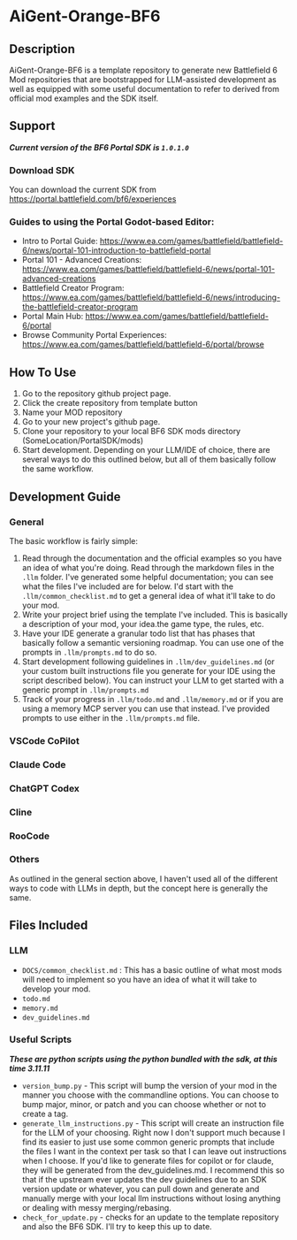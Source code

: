 # AiGent-Orange-BF6

## Description

AiGent-Orange-BF6 is a template repository to generate new Battlefield 6 Mod repositories that are bootstrapped for LLM-assisted development as well as equipped with some useful documentation to refer to derived from official mod examples and the SDK itself.


## Support

***Current version of the BF6 Portal SDK is `1.0.1.0`***

### Download SDK

You can download the current SDK from https://portal.battlefield.com/bf6/experiences

### Guides to using the Portal Godot-based Editor:

- Intro to Portal Guide: https://www.ea.com/games/battlefield/battlefield-6/news/portal-101-introduction-to-battlefield-portal
- Portal 101 - Advanced Creations: https://www.ea.com/games/battlefield/battlefield-6/news/portal-101-advanced-creations
- Battlefield Creator Program: https://www.ea.com/games/battlefield/battlefield-6/news/introducing-the-battlefield-creator-program
- Portal Main Hub: https://www.ea.com/games/battlefield/battlefield-6/portal
- Browse Community Portal Experiences: https://www.ea.com/games/battlefield/battlefield-6/portal/browse

## How To Use

1. Go to the repository github project page.
2. Click the create repository from template button
3. Name your MOD repository
4. Go to your new project's github page.
5. Clone your repository to your local BF6 SDK mods directory (SomeLocation/PortalSDK/mods)
6. Start development. Depending on your LLM/IDE of choice, there are several ways to do this outlined below, but all of them basically follow the same workflow.

## Development Guide

### General

The basic workflow is fairly simple:

1. Read through the documentation and the official examples so you have an idea of what you're doing. Read through the markdown files in the `.llm` folder. I've generated some helpful documentation; you can see what the files I've included are for below. I'd start with the `.llm/common_checklist.md` to get a general idea of what it'll take to do your mod.
2. Write your project brief using the template I've included. This is basically a description of your mod, your idea.the game type, the rules, etc.
3. Have your IDE generate a granular todo list that has phases that basically follow a semantic versioning roadmap. You can use one of the prompts in `.llm/prompts.md` to do so.
4. Start development following guidelines in `.llm/dev_guidelines.md` (or your custom built instructions file you generate for your IDE using the script described below). You can instruct your LLM to get started with a generic prompt in `.llm/prompts.md`
5. Track of your progress in `.llm/todo.md` and `.llm/memory.md` or if you are using a memory MCP server you can use that instead. I've provided prompts to use either in the `.llm/prompts.md` file.

### VSCode CoPilot

### Claude Code

### ChatGPT Codex

### Cline

### RooCode

### Others

As outlined in the general section above, I haven't used all of the different ways to code with LLMs in depth, but the concept here is generally the same.

## Files Included

### LLM

- `DOCS/common_checklist.md` : This has a basic outline of what most mods will need to implement so you have an idea of what it will take to develop your mod.
- `todo.md`
- `memory.md`
- `dev_guidelines.md`

### Useful Scripts

***These are python scripts using the python bundled with the sdk, at this time 3.11.11***

- `version_bump.py` - This script will bump the version of your mod in the manner you choose with the commandline options. You can choose to bump major, minor, or patch and you can choose whether or not to create a tag.
- `generate_llm_instructions.py` - This script will create an instruction file for the LLM of your choosing. Right now I don't support much because I find its easier to just use some common generic prompts that include the files I want in the context per task so that I can leave out instructions when I choose. If you'd like to generate files for copilot or for claude, they will be generated from the dev_guidelines.md. I recommend this so that if the upstream ever updates the dev guidelines due to an SDK version update or whatever, you can pull down and generate and manually merge with your local llm instructions without losing anything or dealing with messy merging/rebasing.
- `check_for_update.py` - checks for an update to the template repository and also the BF6 SDK. I'll try to keep this up to date.
